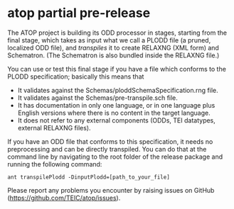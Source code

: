 # atop partial pre-release

The ATOP project is building its ODD processor in stages, starting from the final stage, which takes as input what we call a PLODD file (a pruned, localized ODD file), and *transpiles* it to create RELAXNG (XML form) and Schematron. (The Schematron is also bundled inside the RELAXNG file.)

You can use or test this final stage if you have a file which conforms to the PLODD specification; basically this means that 

 - It validates against the Schemas/ploddSchemaSpecification.rng file.
 - It validates against the Schemas/pre-transpile.sch file.
 - It has documentation in only one language, or in one language plus English versions where there is no content in the target language.
 - It does not refer to any external components (ODDs, TEI datatypes, external RELAXNG files).
 
If you have an ODD file that conforms to this specification, it needs no preprocessing and can be directly transpiled. You can do that at the command line by navigating to the root folder of the release package and running the following command:

`ant transpilePlodd -DinputPlodd=[path_to_your_file]`

Please report any problems you encounter by raising issues on GitHub (https://github.com/TEIC/atop/issues).




